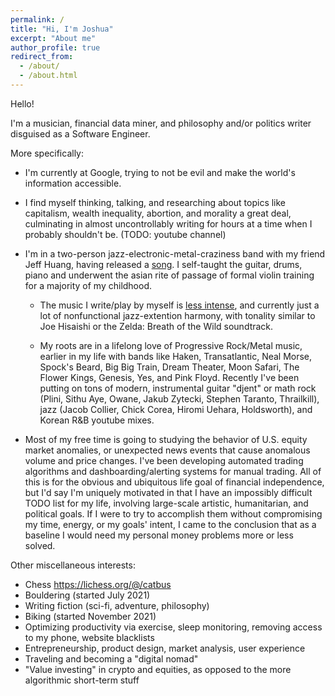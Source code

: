 ```yaml
---
permalink: /
title: "Hi, I'm Joshua"
excerpt: "About me"
author_profile: true
redirect_from: 
  - /about/
  - /about.html
---
```


Hello!

I'm a musician, financial data miner, and philosophy and/or politics writer disguised as a Software Engineer. 

More specifically:
* I'm currently at Google, trying to not be evil and make the world's information accessible.

* I find myself thinking, talking, and researching about topics like capitalism, wealth inequality, abortion, and morality a great deal, culminating in almost uncontrollably writing for hours at a time when I probably shouldn't be. (TODO: youtube channel)

* I'm in a two-person jazz-electronic-metal-craziness band with my friend Jeff Huang, having released a [song](https://powerfulgopher.bandcamp.com/track/dreamland-2). I self-taught the guitar, drums, piano and underwent the asian rite of passage of formal violin training for a majority of my childhood.

   * The music I write/play by myself is [less intense](https://drive.google.com/file/d/1YbprIiT6MIqBpjudYWGgllr19DLbec58/view?usp=sharing), and currently just a lot of nonfunctional jazz-extention harmony, with tonality similar to Joe Hisaishi or the Zelda: Breath of the Wild soundtrack. 

   * My roots are in a lifelong love of Progressive Rock/Metal music, earlier in my life with bands like Haken, Transatlantic, Neal Morse, Spock's Beard, Big Big Train, Dream Theater, Moon Safari, The Flower Kings, Genesis, Yes, and Pink Floyd. Recently I've been putting on tons of modern, instrumental guitar "djent" or math rock (Plini, Sithu Aye, Owane, Jakub Zytecki, Stephen Taranto, Thrailkill), jazz (Jacob Collier, Chick Corea, Hiromi Uehara, Holdsworth), and Korean R&B youtube mixes.

* Most of my free time is going to studying the behavior of U.S. equity market anomalies, or unexpected news events that cause anomalous volume and price changes. I've been developing automated trading algorithms and dashboarding/alerting systems for manual trading. All of this is for the obvious and ubiquitous life goal of financial independence, but I'd say I'm uniquely motivated in that I have an impossibly difficult TODO list for my life, involving large-scale artistic, humanitarian, and political goals. If I were to try to accomplish them without compromising my time, energy, or my goals' intent, I came to the conclusion that as a baseline I would need my personal money problems more or less solved.

Other miscellaneous interests:
* Chess https://lichess.org/@/catbus
* Bouldering (started July 2021)
* Writing fiction (sci-fi, adventure, philosophy)
* Biking (started November 2021)
* Optimizing productivity via exercise, sleep monitoring, removing access to my phone, website blacklists
* Entrepreneurship, product design, market analysis, user experience
* Traveling and becoming a "digital nomad"
* "Value investing" in crypto and equities, as opposed to the more algorithmic short-term stuff
